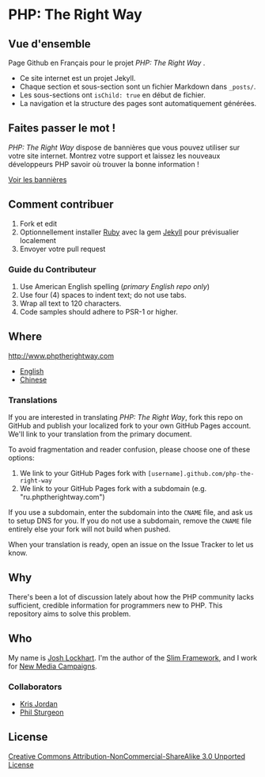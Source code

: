 # PHP: The Right Way

## Vue d'ensemble

Page Github en Français pour le projet _PHP: The Right Way_ .

* Ce site internet est un projet Jekyll.
* Chaque section et sous-section sont un fichier Markdown dans `_posts/`.
* Les sous-sections ont `isChild: true` en début de fichier.
* La navigation et la structure des pages sont automatiquement générées.

## Faites passer le mot !

_PHP: The Right Way_ dispose de bannières que vous pouvez utiliser sur votre site internet. Montrez votre
support et laissez les nouveaux développeurs PHP savoir où trouver la bonne information !

[Voir les bannières](http://www.phptherightway.com/banners.html)

## Comment contribuer

1. Fork et edit
2. Optionnellement installer [Ruby](https://rvm.io/rvm/install/) avec la gem [Jekyll](https://github.com/mojombo/jekyll/) pour prévisualier localement
3. Envoyer votre pull request

### Guide du Contributeur

1. Use American English spelling (*primary English repo only*)
2. Use four (4) spaces to indent text; do not use tabs.
3. Wrap all text to 120 characters.
4. Code samples should adhere to PSR-1 or higher.

## Where

<http://www.phptherightway.com>

* [English](http://www.phptherightway.com)
* [Chinese](http://wulijun.github.com/php-the-right-way)

### Translations

If you are interested in translating _PHP: The Right Way_, fork this repo on GitHub and publish your localized fork to your own GitHub Pages account. We'll link to your translation from the primary document.

To avoid fragmentation and reader confusion, please choose one of these options:

1. We link to your GitHub Pages fork with `[username].github.com/php-the-right-way`
2. We link to your GitHub Pages fork with a subdomain (e.g. "ru.phptherightway.com")

If you use a subdomain, enter the subdomain into the `CNAME` file, and ask us to setup DNS for you. If you do not use a subdomain, remove the `CNAME` file entirely else your fork will not build when pushed.

When your translation is ready, open an issue on the Issue Tracker to let us know.

## Why

There's been a lot of discussion lately about how the PHP community lacks sufficient, credible information for programmers new to PHP. This repository aims to solve this problem.

## Who

My name is [Josh Lockhart](http://twitter.com/codeguy). I'm the author of the [Slim Framework](http://www.slimframework.com/), and I work for [New Media Campaigns](http://www.newmediacampaigns.com/).

### Collaborators

* [Kris Jordan](http://krisjordan.com/)
* [Phil Sturgeon](http://philsturgeon.co.uk/)

## License

[Creative Commons Attribution-NonCommercial-ShareAlike 3.0 Unported License](http://creativecommons.org/licenses/by-nc-sa/3.0/)
